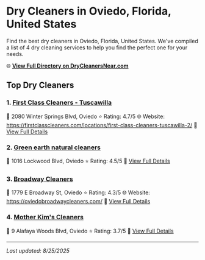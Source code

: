 # Dry Cleaners in Oviedo, Florida, United States

Find the best dry cleaners in Oviedo, Florida, United States. We've compiled a list of 4 dry cleaning services to help you find the perfect one for your needs.

🌐 **[View Full Directory on DryCleanersNear.com](https://drycleanersnear.com/city/US/Florida/Oviedo)**

## Top Dry Cleaners

### 1. [First Class Cleaners - Tuscawilla](https://drycleanersnear.com/dryCleaner/6885883caef64230e206aefe/first-class-cleaners-tuscawilla)
📍 2080 Winter Springs Blvd, Oviedo
⭐ Rating: 4.7/5
🌐 Website: https://firstclasscleaners.com/locations/first-class-cleaners-tuscawilla-2/
🔗 [View Full Details](https://drycleanersnear.com/dryCleaner/6885883caef64230e206aefe/first-class-cleaners-tuscawilla)

### 2. [Green earth natural cleaners](https://drycleanersnear.com/dryCleaner/68858892aef64230e206b1b8/green-earth-natural-cleaners)
📍 1016 Lockwood Blvd, Oviedo
⭐ Rating: 4.5/5
🔗 [View Full Details](https://drycleanersnear.com/dryCleaner/68858892aef64230e206b1b8/green-earth-natural-cleaners)

### 3. [Broadway Cleaners](https://drycleanersnear.com/dryCleaner/68858872aef64230e206b0b0/broadway-cleaners)
📍 1779 E Broadway St, Oviedo
⭐ Rating: 4.3/5
🌐 Website: https://oviedobroadwaycleaners.com/
🔗 [View Full Details](https://drycleanersnear.com/dryCleaner/68858872aef64230e206b0b0/broadway-cleaners)

### 4. [Mother Kim's Cleaners](https://drycleanersnear.com/dryCleaner/688588b8aef64230e206b2c9/mother-kim-s-cleaners)
📍 9 Alafaya Woods Blvd, Oviedo
⭐ Rating: 3.7/5
🔗 [View Full Details](https://drycleanersnear.com/dryCleaner/688588b8aef64230e206b2c9/mother-kim-s-cleaners)


---

*Last updated: 8/25/2025*
